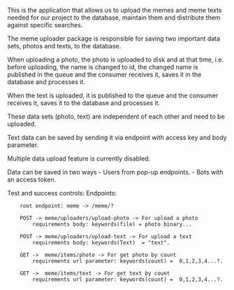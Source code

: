 This is the application that allows us to upload the memes and meme texts needed for our project to the database, maintain them and distribute them against specific searches.

The meme uploader package is responsible for saving two important data sets, photos and texts, to the database.

When uploading a photo, the photo is uploaded to disk and at that time, i.e. before uploading, the name is changed to id, the changed name is published in the queue and the consumer receives it, saves it in the database and processes it.

When the text is uploaded, it is published to the queue and the consumer receives it, saves it to the database and processes it.

These data sets (photo, text) are independent of each other and need to be uploaded.

Text data can be saved by sending it via endpoint with access key and body parameter.

Multiple data upload feature is currently disabled.

Data can be saved in two ways - Users from pop-up endpoints. - Bots with an access token.

Test and success controls:
Endpoints:

        root endpoint: meme -> /meme/?

        POST -> meme/uploaders/upload-photo -> For upload a photo
            requirements body: keywords(file) = photo binary...

        POST -> meme/uploaders/upload-text -> For upload a text
            requirements body: keywords(Text)  = "text".

        GET ->  meme/items/photo -> For get photo by count
            requirements url parameter: keywords(count) =  0,1,2,3,4...?.

        GET ->  meme/items/text -> For get text by count
            requirements url parameter: keywords(count) =  0,1,2,3,4...?.

